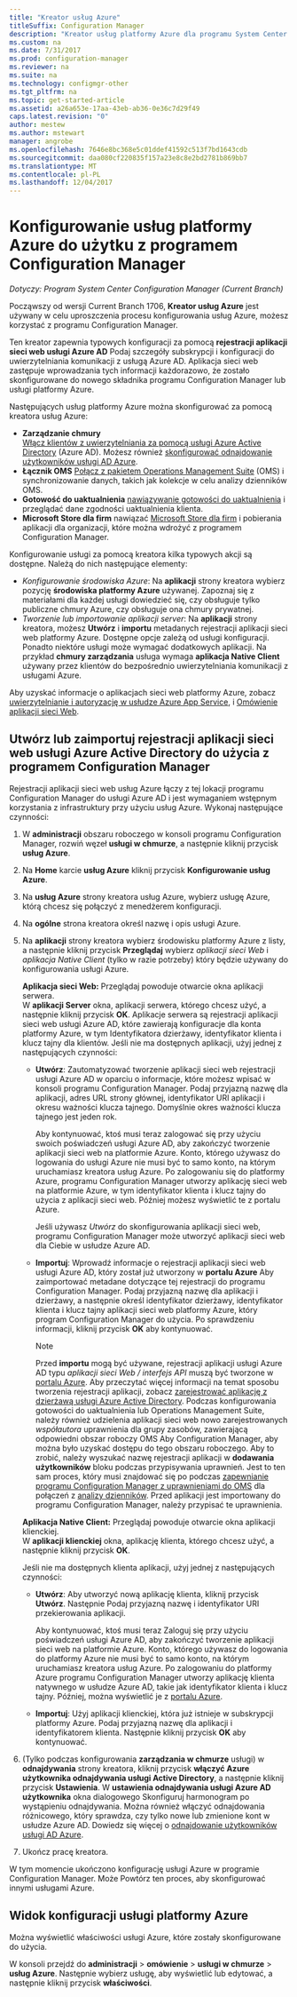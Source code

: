 ```yaml
---
title: "Kreator usług Azure"
titleSuffix: Configuration Manager
description: "Kreator usług platformy Azure dla programu System Center Configuration Manager — informacje"
ms.custom: na
ms.date: 7/31/2017
ms.prod: configuration-manager
ms.reviewer: na
ms.suite: na
ms.technology: configmgr-other
ms.tgt_pltfrm: na
ms.topic: get-started-article
ms.assetid: a26a653e-17aa-43eb-ab36-0e36c7d29f49
caps.latest.revision: "0"
author: mestew
ms.author: mstewart
manager: angrobe
ms.openlocfilehash: 7646e8bc368e5c01ddef41592c513f7bd1643cdb
ms.sourcegitcommit: daa080cf220835f157a23e8c8e2bd2781b869bb7
ms.translationtype: MT
ms.contentlocale: pl-PL
ms.lasthandoff: 12/04/2017
---
```

# <a name="configure-azure-services-for-use-with-configuration-manager"></a>Konfigurowanie usług platformy Azure do użytku z programem Configuration Manager

*Dotyczy: Program System Center Configuration Manager (Current Branch)*

Począwszy od wersji Current Branch 1706, **Kreator usług Azure** jest używany w celu uproszczenia procesu konfigurowania usług Azure, możesz korzystać z programu Configuration Manager.

Ten kreator zapewnia typowych konfiguracji za pomocą **rejestracji aplikacji sieci web usługi Azure AD** Podaj szczegóły subskrypcji i konfiguracji do uwierzytelniania komunikacji z usługą Azure AD. Aplikacja sieci web zastępuje wprowadzania tych informacji każdorazowo, że zostało skonfigurowane do nowego składnika programu Configuration Manager lub usługi platformy Azure.

Następujących usług platformy Azure można skonfigurować za pomocą kreatora usług Azure:
-   **Zarządzanie chmury**   
    [Włącz klientów z uwierzytelniania za pomocą usługi Azure Active Directory](/sccm/core/clients/deploy/deploy-clients-cmg-azure) (Azure AD). Możesz również [skonfigurować odnajdowanie użytkowników usługi AD Azure](/sccm/core/servers/deploy/configure/configure-discovery-methods#azureaadisc).
-   **Łącznik OMS**
    [Połącz z pakietem Operations Management Suite](/sccm/core/clients/manage/sync-data-microsoft-operations-management-suite) (OMS) i synchronizowanie danych, takich jak kolekcje w celu analizy dzienników OMS.
-   **Gotowość do uaktualnienia**
    [nawiązywanie gotowości do uaktualnienia](/sccm/core/clients/manage/upgrade/upgrade-analytics) i przeglądać dane zgodności uaktualnienia klienta.
-   **Microsoft Store dla firm** nawiązać [Microsoft Store dla firm](/sccm/apps/deploy-use/manage-apps-from-the-windows-store-for-business) i pobierania aplikacji dla organizacji, które można wdrożyć z programem Configuration Manager.

Konfigurowanie usługi za pomocą kreatora kilka typowych akcji są dostępne.
Należą do nich następujące elementy:
-   *Konfigurowanie środowiska Azure*:  Na **aplikacji** strony kreatora wybierz pozycję **środowiska platformy Azure** używanej. Zapoznaj się z materiałami dla każdej usługi dowiedzieć się, czy obsługuje tylko publiczne chmury Azure, czy obsługuje ona chmury prywatnej.
-   *Tworzenie lub importowanie aplikacji server*:   Na **aplikacji** strony kreatora, możesz **Utwórz** i **importu** metadanych rejestracji aplikacji sieci web platformy Azure. Dostępne opcje zależą od usługi konfiguracji. Ponadto niektóre usługi może wymagać dodatkowych aplikacji. Na przykład **chmury zarządzania** usługa wymaga **aplikacja Native Client** używany przez klientów do bezpośrednio uwierzytelniania komunikacji z usługami Azure.


Aby uzyskać informacje o aplikacjach sieci web platformy Azure, zobacz [uwierzytelnianie i autoryzację w usłudze Azure App Service](/azure/app-service/app-service-authentication-overview), i [Omówienie aplikacji sieci Web](/azure/app-service-web/app-service-web-overview).


## <a name="webapp"></a>Utwórz lub zaimportuj rejestracji aplikacji sieci web usługi Azure Active Directory do użycia z programem Configuration Manager

Rejestracji aplikacji sieci web usług Azure łączy z tej lokacji programu Configuration Manager do usługi Azure AD i jest wymaganiem wstępnym korzystania z infrastruktury przy użyciu usług Azure. Wykonaj następujące czynności:

1.  W **administracji** obszaru roboczego w konsoli programu Configuration Manager, rozwiń węzeł **usługi w chmurze**, a następnie kliknij przycisk **usług Azure**.
2.  Na **Home** karcie **usług Azure** kliknij przycisk **Konfigurowanie usług Azure**.
3.  Na **usług Azure** strony kreatora usług Azure, wybierz usługę Azure, którą chcesz się połączyć z menedżerem konfiguracji.
4.  Na **ogólne** strona kreatora określ nazwę i opis usługi Azure.
5.  Na **aplikacji** strony kreatora wybierz środowisku platformy Azure z listy, a następnie kliknij przycisk **Przeglądaj** wybierz *aplikacji sieci Web* i *aplikacja Native Client* (tylko w razie potrzeby) który będzie używany do konfigurowania usługi Azure.

    **Aplikacja sieci Web:**   Przeglądaj powoduje otwarcie okna aplikacji serwera.    
      W **aplikacji Server** okna, aplikacji serwera, którego chcesz użyć, a następnie kliknij przycisk **OK**. Aplikacje serwera są rejestracji aplikacji sieci web usługi Azure AD, które zawierają konfiguracje dla konta platformy Azure, w tym Identyfikatora dzierżawy, identyfikator klienta i klucz tajny dla klientów.
    Jeśli nie ma dostępnych aplikacji, użyj jednej z następujących czynności:

    - **Utwórz**: Zautomatyzować tworzenie aplikacji sieci web rejestracji usługi Azure AD w oparciu o informacje, które możesz wpisać w konsoli programu Configuration Manager. Podaj przyjazną nazwę dla aplikacji, adres URL strony głównej, identyfikator URI aplikacji i okresu ważności klucza tajnego. Domyślnie okres ważności klucza tajnego jest jeden rok.
        
        Aby kontynuować, ktoś musi teraz zalogować się przy użyciu swoich poświadczeń usługi Azure AD, aby zakończyć tworzenie aplikacji sieci web na platformie Azure. Konto, którego używasz do logowania do usługi Azure nie musi być to samo konto, na którym uruchamiasz kreatora usług Azure. Po zalogowaniu się do platformy Azure, programu Configuration Manager utworzy aplikację sieci web na platformie Azure, w tym identyfikator klienta i klucz tajny do użycia z aplikacji sieci web. Później możesz wyświetlić te z portalu Azure.

        Jeśli używasz *Utwórz* do skonfigurowania aplikacji sieci web, programu Configuration Manager może utworzyć aplikacji sieci web dla Ciebie w usłudze Azure AD.
    
    - **Importuj**: Wprowadź informacje o rejestracji aplikacji sieci web usługi Azure AD, który został już utworzony w **portalu Azure** Aby zaimportować metadane dotyczące tej rejestracji do programu Configuration Manager. Podaj przyjazną nazwę dla aplikacji i dzierżawy, a następnie określ identyfikator dzierżawy, identyfikator klienta i klucz tajny aplikacji sieci web platformy Azure, który program Configuration Manager do użycia. Po sprawdzeniu informacji, kliknij przycisk **OK** aby kontynuować.
        > [!NOTE]
        > Przed **importu** mogą być używane, rejestracji aplikacji usługi Azure AD typu *aplikacji sieci Web / interfejs API* muszą być tworzone w [portalu Azure](https://portal.azure.com). Aby przeczytać więcej informacji na temat sposobu tworzenia rejestracji aplikacji, zobacz [zarejestrować aplikację z dzierżawą usługi Azure Active Directory](/azure/active-directory/active-directory-app-registration). Podczas konfigurowania gotowości do uaktualnienia lub Operations Management Suite, należy również udzielenia aplikacji sieci web nowo zarejestrowanych *współautora* uprawnienia dla grupy zasobów, zawierającą odpowiedni obszar roboczy OMS Aby Configuration Manager, aby można było uzyskać dostępu do tego obszaru roboczego. Aby to zrobić, należy wyszukać nazwę rejestracji aplikacji w **dodawania użytkowników** bloku podczas przypisywania uprawnień. Jest to ten sam proces, który musi znajdować się po podczas [zapewnianie programu Configuration Manager z uprawnieniami do OMS](https://docs.microsoft.com/azure/log-analytics/log-analytics-sccm#provide-configuration-manager-with-permissions-to-oms) dla połączeń z [analizy dzienników](https://docs.microsoft.com/azure/log-analytics/log-analytics-sccm). Przed aplikacji jest importowany do programu Configuration Manager, należy przypisać te uprawnienia.


    **Aplikacja Native Client:**  Przeglądaj powoduje otwarcie okna aplikacji klienckiej.  
     W **aplikacji klienckiej** okna, aplikację klienta, którego chcesz użyć, a następnie kliknij przycisk **OK**.

     Jeśli nie ma dostępnych klienta aplikacji, użyj jednej z następujących czynności:
     - **Utwórz**: Aby utworzyć nową aplikację klienta, kliknij przycisk **Utwórz**. Następnie Podaj przyjazną nazwę i identyfikator URI przekierowania aplikacji.

         Aby kontynuować, ktoś musi teraz Zaloguj się przy użyciu poświadczeń usługi Azure AD, aby zakończyć tworzenie aplikacji sieci web na platformie Azure. Konto, którego używasz do logowania do platformy Azure nie musi być to samo konto, na którym uruchamiasz kreatora usług Azure. Po zalogowaniu do platformy Azure programu Configuration Manager utworzy aplikację klienta natywnego w usłudze Azure AD, takie jak identyfikator klienta i klucz tajny. Później, można wyświetlić je z [portalu Azure](https://portal.azure.com). 

     - **Importuj**: Użyj aplikacji klienckiej, która już istnieje w subskrypcji platformy Azure. Podaj przyjazną nazwę dla aplikacji i identyfikatorem klienta. Następnie kliknij przycisk **OK** aby kontynuować.

  <!--  MOVE THIS AND STEP 6 TO configure Azure AD User Discover  content
       [!TIP]  
     When you use Import, the account you use to run the wizard must have the *Read directory data* application permission in the Azure portal. This is required to set the correct permissions for the App. When you use Create, Configuration Manager creates the app with the correct permissions. However, you still must give consent to the application in the Azure portal.   -->


6.  (Tylko podczas konfigurowania **zarządzania w chmurze** usługi) w **odnajdywania** strony kreatora, kliknij przycisk **włączyć Azure użytkownika odnajdywania usługi Active Directory**, a następnie kliknij przycisk  **Ustawienia**.
W **ustawienia odnajdywania usługi Azure AD użytkownika** okna dialogowego Skonfiguruj harmonogram po wystąpieniu odnajdywania. Można również włączyć odnajdowania różnicowego, który sprawdza, czy tylko nowe lub zmienione kont w usłudze Azure AD. Dowiedz się więcej o [odnajdowanie użytkowników usługi AD Azure](/sccm/core/servers/deploy/configure/about-discovery-methods#azureaddisc).

7.  Ukończ pracę kreatora.

W tym momencie ukończono konfigurację usługi Azure w programie Configuration Manager. Może Powtórz ten proces, aby skonfigurować innymi usługami Azure.

## <a name="view-the-configuration-of-an-azure-service"></a>Widok konfiguracji usługi platformy Azure
Można wyświetlić właściwości usługi Azure, które zostały skonfigurowane do użycia.

W konsoli przejdź do **administracji** > **omówienie** > **usługi w chmurze** > **usług Azure**. Następnie wybierz usługę, aby wyświetlić lub edytować, a następnie kliknij przycisk **właściwości**.
